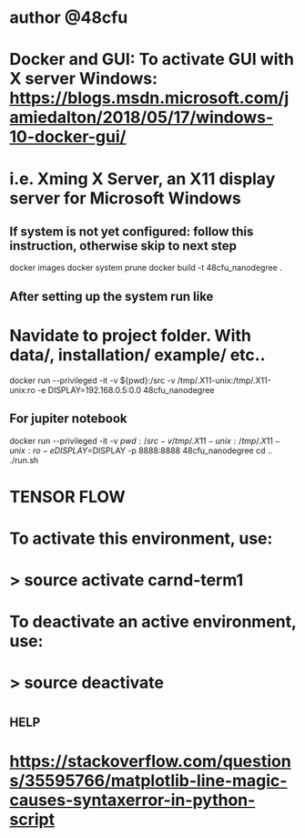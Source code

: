 # author @48cfu
# Docker and GUI: To activate GUI with X server Windows: https://blogs.msdn.microsoft.com/jamiedalton/2018/05/17/windows-10-docker-gui/
# i.e.  Xming X Server, an X11 display server for Microsoft Windows

## If system is not yet configured: follow this instruction, otherwise skip to next step
docker images
docker system prune
docker build -t 48cfu_nanodegree .

## After setting up the system run like
# Navidate to project folder. With data/, installation/ example/ etc..
docker run --privileged -it -v ${pwd}:/src -v /tmp/.X11-unix:/tmp/.X11-unix:ro -e DISPLAY=192.168.0.5:0.0 48cfu_nanodegree

## For jupiter notebook
docker run --privileged -it -v ${pwd}:/src -v /tmp/.X11-unix:/tmp/.X11-unix:ro -e DISPLAY=$DISPLAY -p 8888:8888 48cfu_nanodegree
cd ..
./run.sh


# TENSOR FLOW
#
# To activate this environment, use:
# > source activate carnd-term1
#
# To deactivate an active environment, use:
# > source deactivate
#

## HELP
# https://stackoverflow.com/questions/35595766/matplotlib-line-magic-causes-syntaxerror-in-python-script
